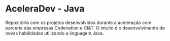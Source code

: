 # AceleraDev - Java
Repositório com os projetos desenvolvidos durante a aceleração com parceria das empresas Codenation e CI&amp;T. O intuito é o desenvolvimento de novas habilidades utilizando a linguagem Java.
